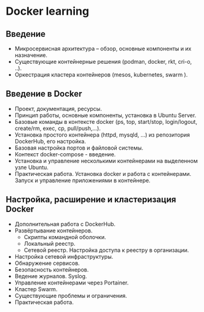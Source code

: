 # Docker learning


## Введение

- Микросервисная архитектура – обзор, основные компоненты и их назначение.
- Существующие контейнерные решения (podman, docker, rkt, cri-o, ..).
- Оркестрация кластера контейнеров (mesos, kubernetes, swarm ).

##  Введение в Docker

- Проект, документация, ресурсы.
- Принцип работы, основные компоненты, установка в Ubuntu Server.
- Базовые команды в контексте docker (ps, top, start/stop, login/logout, create/rm, exec, cp,
pull/push,...).
- Установка простого контейнера (httpd, mysqld, …) из репозитория DockerHub, его
настройка.
- Базовая настройка портов и файловой системы.
- Контекст docker-compose - введение.
- Установка и управление несколькими контейнерами на выделенном узле Ubuntu.
- Практическая работа. Установка docker и работа с контейнерами. Запуск и управление
приложениями в контейнере.

##  Настройка, расширение и кластеризация Docker

- Дополнительная работа с DockerHub.
- Развёртывание контейнеров.
  - Скрипты командной оболочки.
  - Локальный реестр.
  - Сетевой реестр. Настройка доступа к реестру в организации.
- Настройка сетевой инфраструктуры.
- Обнаружение сервисов.
- Безопасность контейнеров.
- Ведение журналов. Syslog.
- Управление контейнерами через Portainer.
- Кластер Swarm.
- Существующие проблемы и ограничения.
- Практическая работа.
